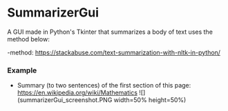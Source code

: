 # SummarizerGui

A GUI made in Python's Tkinter that summarizes a body of text uses the method below:

-method: https://stackabuse.com/text-summarization-with-nltk-in-python/

### Example

- Summary (to two sentences) of the first section of this page: https://en.wikipedia.org/wiki/Mathematics
![](summarizerGui_screenshot.PNG width=50% height=50%)
